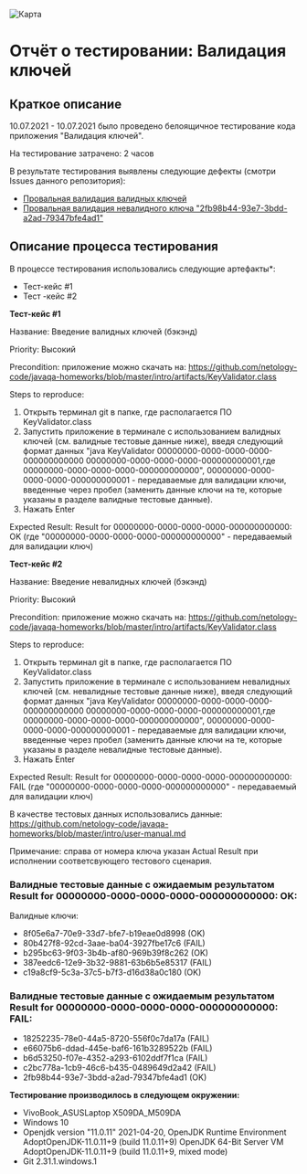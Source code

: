 ![Карта](https://www.clipartmax.com/png/full/37-375441_old-key-clipart-key-png.png)
# Отчёт о тестировании: Валидация ключей 

## Краткое описание

10.07.2021 - 10.07.2021 было проведено белоящичное тестирование кода приложения "Валидация ключей".

На тестирование затрачено: 2 часов

В результате тестирования выявлены следующие дефекты (cмотри Issues данного репозитория): 
* [Провальная валидация валидных ключей](https://github.com/Dmitruzd21/KeyValidator/issues/1)
* [Провальная валидация невалидного ключа "2fb98b44-93e7-3bdd-a2ad-79347bfe4ad1"](https://github.com/Dmitruzd21/KeyValidator/issues/3)

## Описание процесса тестирования

В процессе тестирования использовались следующие артефакты*:
* Тест-кейс #1
* Тест -кейс #2

**Тест-кейс #1**

Название: Введение валидных ключей (бэкэнд)

Priority: Высокий

Precondition: приложение можно скачать на: https://github.com/netology-code/javaqa-homeworks/blob/master/intro/artifacts/KeyValidator.class

Steps to reproduce:
1. Открыть терминал git в папке, где располагается ПО KeyValidator.class
2. Запустить приложение в терминале с использованием валидных ключей (см. валидные тестовые данные ниже), введя следующий формат данных "java KeyValidator 00000000-0000-0000-0000-000000000000 00000000-0000-0000-0000-000000000001,где 00000000-0000-0000-0000-000000000000", 00000000-0000-0000-0000-000000000001 - передаваемые для валидации ключи, введенные через пробел (заменить данные ключи на те, которые указаны в разделе валидные тестовые данные). 
3. Нажать Enter

Expected Result: Result for 00000000-0000-0000-0000-000000000000: OK (где "00000000-0000-0000-0000-000000000000" - передаваемый для валидации ключ)

**Тест-кейс #2**

Название: Введение невалидных ключей (бэкэнд)

Priority: Высокий

Precondition: приложение можно скачать на: https://github.com/netology-code/javaqa-homeworks/blob/master/intro/artifacts/KeyValidator.class

Steps to reproduce:
1. Открыть терминал git в папке, где располагается ПО KeyValidator.class
2. Запустить приложение в терминале с использованием невалидных ключей (см. невалидные тестовые данные ниже), введя следующий формат данных "java KeyValidator 00000000-0000-0000-0000-000000000000 00000000-0000-0000-0000-000000000001,где 00000000-0000-0000-0000-000000000000", 00000000-0000-0000-0000-000000000001 - передаваемые для валидации ключи, введенные через пробел (заменить данные ключи на те, которые указаны в разделе невалидные тестовые данные). 
3. Нажать Enter

Expected Result: Result for 00000000-0000-0000-0000-000000000000: FAIL (где "00000000-0000-0000-0000-000000000000" - передаваемый для валидации ключ)

В качестве тестовых данных использовались данные: https://github.com/netology-code/javaqa-homeworks/blob/master/intro/user-manual.md

Примечание: справа от номера ключа указан Actual Result при исполнении соответсвующего тестового сценария.
### **Валидные тестовые данные с ожидаемым результатом Result for 00000000-0000-0000-0000-000000000000: OK:**
Валидные ключи:
* 8f05e6a7-70e9-33d7-bfe7-b19eae0d8998 (OK)
* 80b427f8-92cd-3aae-ba04-3927fbe17c6 (FAIL)
* b295bc63-9f03-3b4b-af80-969b39f8c262 (OK)
* 387eedc6-12e9-3b32-9881-63b6b5e85317 (FAIL)
* c19a8cf9-5c3a-37c5-b7f3-d16d38a0c180 (OK)

###  **Валидные тестовые данные с ожидаемым результатом Result for 00000000-0000-0000-0000-000000000000: FAIL:**
* 18252235-78e0-44a5-8720-556f0c7da17a (FAIL)
* e66075b6-ddad-445e-baf6-161b3289522b (FAIL)
* b6d53250-f07e-4352-a293-6102ddf7f1ca (FAIL)
* c2bc778a-1cb9-46c6-b435-0489649d2a42 (FAIL)
* 2fb98b44-93e7-3bdd-a2ad-79347bfe4ad1 (OK)

**Тестирование производилось в следующем окружении:**
* VivoBook_ASUSLaptop X509DA_M509DA
* Windows 10
* Openjdk version "11.0.11" 2021-04-20, 
OpenJDK Runtime Environment AdoptOpenJDK-11.0.11+9 (build 11.0.11+9)
OpenJDK 64-Bit Server VM AdoptOpenJDK-11.0.11+9 (build 11.0.11+9, mixed mode)
* Git 2.31.1.windows.1